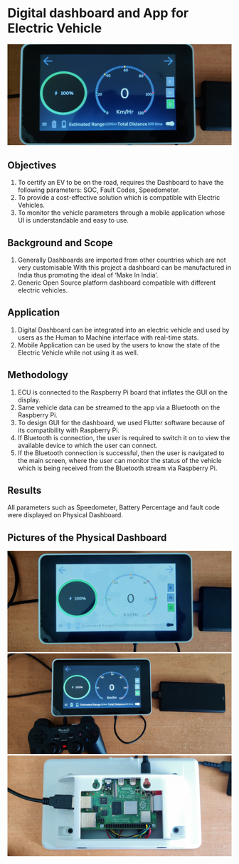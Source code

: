 # Digital dashboard and App for Electric Vehicle

[![IMAGE ALT TEXT](Screenshots/dash_dark.jpg)](https://www.youtube.com/watch?v=A4i5BcnVAHY "Digital Dashboard and App for EV - RIT - Final Year Project")

## Objectives

1. To certify an EV to be on the road, requires the Dashboard to have the following parameters: SOC, Fault Codes, Speedometer.
2. To provide a cost-effective solution which is compatible with Electric Vehicles.
3. To monitor the vehicle parameters through a mobile application whose UI is understandable and easy to use.

## Background and Scope

1. Generally Dashboards are imported from other countries which are not very customisable With this project a dashboard can be manufactured in India thus promoting the ideal of ‘Make In India’.
2. Generic Open Source platform dashboard compatible with different electric vehicles.

## Application

1. Digital Dashboard can be integrated into an electric vehicle and used by users as the Human to Machine interface with real-time stats.
2. Mobile Application can be used by the users to know the state of the Electric Vehicle while not using it as well.

## Methodology

1. ECU is connected to the Raspberry Pi board that inflates the GUI on the display.
2. Same vehicle data can be streamed to the app via a Bluetooth on the Raspberry Pi.
3. To design GUI for the dashboard, we used Flutter software because of its compatibility with Raspberry Pi.
4. If Bluetooth is connection, the user is required to switch it on to view the available device to which the user can connect.
5. If the Bluetooth connection is successful, then the user is navigated to the main screen, where the user can monitor the status of the vehicle which is being received from the Bluetooth stream via Raspberry Pi.

## Results

All parameters such as Speedometer, Battery Percentage and fault code were displayed on Physical Dashboard.

## Pictures of the Physical Dashboard

![](Screenshots/dash_light.jpg)
![](Screenshots/dash_game.jpg)
![](Screenshots/Raspberry_pi.jpg)
